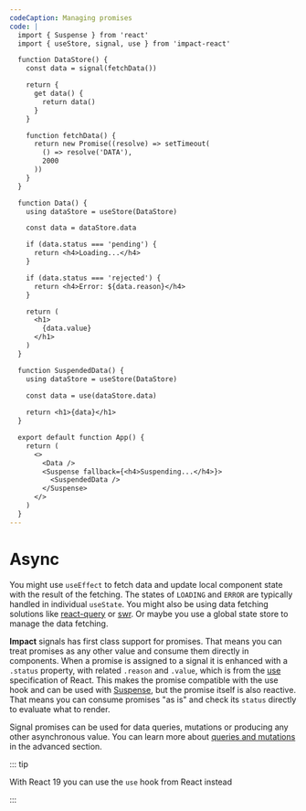 ```yaml
---
codeCaption: Managing promises
code: |
  import { Suspense } from 'react'
  import { useStore, signal, use } from 'impact-react'

  function DataStore() {
    const data = signal(fetchData())

    return {
      get data() {
        return data()
      }
    }

    function fetchData() {
      return new Promise((resolve) => setTimeout(
        () => resolve('DATA'),
        2000
      ))
    }
  }

  function Data() {
    using dataStore = useStore(DataStore)

    const data = dataStore.data

    if (data.status === 'pending') {
      return <h4>Loading...</h4>
    }

    if (data.status === 'rejected') {
      return <h4>Error: ${data.reason}</h4>
    }

    return (
      <h1>
        {data.value}
      </h1>
    )
  }

  function SuspendedData() {
    using dataStore = useStore(DataStore)
    
    const data = use(dataStore.data)

    return <h1>{data}</h1>
  }

  export default function App() {
    return (
      <>
        <Data />
        <Suspense fallback={<h4>Suspending...</h4>}>
          <SuspendedData />
        </Suspense>
      </>
    ) 
  }
---
```


# Async

<ClientOnly>
  <Playground />
</ClientOnly>

You might use `useEffect` to fetch data and update local component state with the result of the fetching. The states of `LOADING` and `ERROR` are typically handled in individual `useState`. You might also be using data fetching solutions like [react-query](https://tanstack.com/query/v3/) or [swr](https://swr.vercel.app/). Or maybe you use a global state store to manage the data fetching.

**Impact** signals has first class support for promises. That means you can treat promises as any other value and consume them directly in components. When a promise is assigned to a signal it is enhanced with a `.status` property, with related `.reason` and `.value`, which is from the [use](https://react.dev/reference/react/use) specification of React. This makes the promise compatible with the use hook and can be used with [Suspense](https://react.dev/reference/react/Suspense), but the promise itself is also reactive. That means you can consume promises "as is" and check its `status` directly to evaluate what to render.

Signal promises can be used for data queries, mutations or producing any other asynchronous value. You can learn more about [queries and mutations](../advanced/queries-and-mutations.md) in the advanced section.

::: tip

With React 19 you can use the `use` hook from React instead

:::
